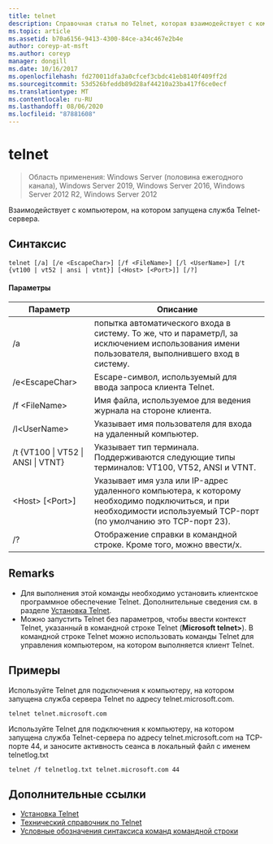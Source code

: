 ```yaml
---
title: telnet
description: Справочная статья по Telnet, которая взаимодействует с компьютером, на котором работает служба Telnet-сервера.
ms.topic: article
ms.assetid: b70a6156-9413-4300-84ce-a34c467e2b4e
author: coreyp-at-msft
ms.author: coreyp
manager: dongill
ms.date: 10/16/2017
ms.openlocfilehash: fd270011dfa3a0cfcef3cbdc41eb8140f409ff2d
ms.sourcegitcommit: 53d526bfeddb89d28af44210a23ba417f6ce0ecf
ms.translationtype: MT
ms.contentlocale: ru-RU
ms.lasthandoff: 08/06/2020
ms.locfileid: "87881608"
---
```

# <a name="telnet"></a>telnet

> Область применения: Windows Server (половина ежегодного канала), Windows Server 2019, Windows Server 2016, Windows Server 2012 R2, Windows Server 2012

Взаимодействует с компьютером, на котором запущена служба Telnet-сервера.

## <a name="syntax"></a>Синтаксис
```
telnet [/a] [/e <EscapeChar>] [/f <FileName>] [/l <UserName>] [/t {vt100 | vt52 | ansi | vtnt}] [<Host> [<Port>]] [/?]
```
#### <a name="parameters"></a>Параметры
|Параметр|Описание|
|-------|--------|
|/a|попытка автоматического входа в систему. То же, что и параметр/l, за исключением использования имени пользователя, выполнившего вход в систему.|
|/e\<EscapeChar>|Escape-символ, используемый для ввода запроса клиента Telnet.|
|/f \<FileName>|Имя файла, используемое для ведения журнала на стороне клиента.|
|/l\<UserName>|Указывает имя пользователя для входа на удаленный компьютер.|
|/t {VT100 &#124; VT52 &#124; ANSI &#124; VTNT}|Указывает тип терминала. Поддерживаются следующие типы терминалов: VT100, VT52, ANSI и VTNT.|
|\<Host> [\<Port>]|Указывает имя узла или IP-адрес удаленного компьютера, к которому необходимо подключиться, и при необходимости используемый TCP-порт (по умолчанию это TCP-порт 23).|
|/?|Отображение справки в командной строке. Кроме того, можно ввести/х.|

## <a name="remarks"></a>Remarks
-   Для выполнения этой команды необходимо установить клиентское программное обеспечение Telnet. Дополнительные сведения см. в разделе [Установка Telnet](/previous-versions/windows/it-pro/windows-server-2008-R2-and-2008/cc754293(v=ws.10)).
-   Можно запустить Telnet без параметров, чтобы ввести контекст Telnet, указанный в командной строке Telnet (**Microsoft telnet>**). В командной строке Telnet можно использовать команды Telnet для управления компьютером, на котором выполняется клиент Telnet.

## <a name="examples"></a>Примеры
Используйте Telnet для подключения к компьютеру, на котором запущена служба сервера Telnet по адресу telnet.microsoft.com.
```
telnet telnet.microsoft.com
```
Используйте Telnet для подключения к компьютеру, на котором запущена служба Telnet-сервера по адресу telnet.microsoft.com на TCP-порте 44, и заносите активность сеанса в локальный файл с именем telnetlog.txt
```
telnet /f telnetlog.txt telnet.microsoft.com 44
```

## <a name="additional-references"></a>Дополнительные ссылки
-   [Установка Telnet](/previous-versions/windows/it-pro/windows-server-2008-R2-and-2008/cc754293(v=ws.10))
-   [Технический справочник по Telnet](/previous-versions/windows/it-pro/windows-server-2008-R2-and-2008/cc754987(v=ws.10))
- [Условные обозначения синтаксиса команд командной строки](command-line-syntax-key.md)
